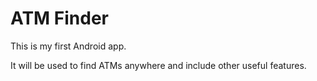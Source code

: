 ATM Finder
============


This is my first Android app.

It will be used to find ATMs anywhere and include other useful features.
